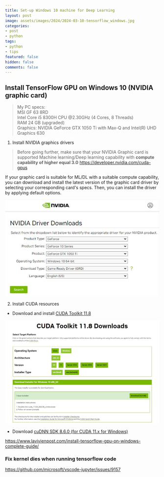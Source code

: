```yaml
---
title: Set-up Windows 10 machine for Deep Learning
layout: post
image: assets/images/2024/2024-03-10-tensorflow_windows.jpg
categories:
- post
- python
tags:
- python
- tips
featured: false
hidden: false
comments: false
---
```


## Install TensorFlow GPU on Windows 10 (NVIDIA graphic card)

> 
> My PC specs:   
> MSI GF 63 8RD    
> Intel Core i5 8300H CPU @2.30GHz (4 Cores, 8 Threads)   
> RAM 24 GB (upgraded)   
> Graphics: NVIDIA GeForce GTX 1050 Ti with Max-Q and Intel(R) UHD Graphics 630   
> 

1. Install NVIDIA graphics drivers  

> Before going further, make sure that your NVIDIA Graphic card is supported Machine learning/Deep learning capability with **compute capability of higher equal 3.0** <https://developer.nvidia.com/cuda-gpus>  

If your graphic card is suitable for ML/DL with a suitable compute capability, you can download and install the latest version of the graphic card driver by selecting your corresponding card's specs. Then, you can install the driver by applying default options.  

![Download NVIDIA graphic driver](/assets/images/2024/2024-03-10-image_01.jpg)  


2. Install CUDA resources  

 - Download and install [CUDA Toolkit 11.8](https://developer.nvidia.com/cuda-11-8-0-download-archive?target_os=Windows&target_arch=x86_64&target_version=10&target_type=exe_local)   

![Cuda Toolkit 11.8](/assets/images/2024/2024-03-10-image_02.jpg)  
 
- Download [cuDNN SDK 8.6.0 (for CUDA 11.x for Windows)](https://developer.nvidia.com/rdp/cudnn-archive)   

https://www.lavivienpost.com/install-tensorflow-gpu-on-windows-complete-guide/ 

### Fix kernel dies when running tensorflow code

https://github.com/microsoft/vscode-jupyter/issues/9157

